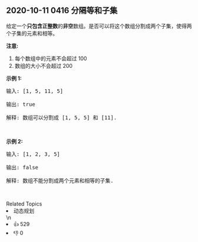 ## 2020-10-11  0416 分隔等和子集


<p>给定一个<strong>只包含正整数</strong>的<strong>非空</strong>数组。是否可以将这个数组分割成两个子集，使得两个子集的元素和相等。</p>

<p><strong>注意:</strong></p>

<ol>
	<li>每个数组中的元素不会超过 100</li>
	<li>数组的大小不会超过 200</li>
</ol>

<p><strong>示例 1:</strong></p>

<pre>输入: [1, 5, 11, 5]

输出: true

解释: 数组可以分割成 [1, 5, 5] 和 [11].
</pre>

<p>&nbsp;</p>

<p><strong>示例&nbsp;2:</strong></p>

<pre>输入: [1, 2, 3, 5]

输出: false

解释: 数组不能分割成两个元素和相等的子集.
</pre>

<p>&nbsp;</p>
<div><div>Related Topics</div><div><li>动态规划</li></div></div>\n<div><li>👍 529</li><li>👎 0</li></div>